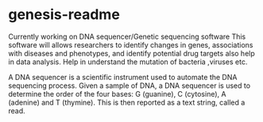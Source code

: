 # genesis-readme



Currently working on DNA sequencer/Genetic sequencing software This software will allows researchers to identify changes in genes, associations with diseases and phenotypes, and identify potential drug targets also help in data analysis. Help in understand the mutation of bacteria ,viruses etc.

A DNA sequencer is a scientific instrument used to automate the DNA sequencing process. Given a sample of DNA, a DNA sequencer is used to determine the order of the four bases: G (guanine), C (cytosine), A (adenine) and T (thymine). This is then reported as a text string, called a read.
